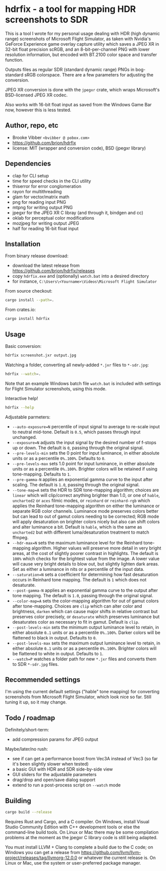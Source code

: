 # hdrfix - a tool for mapping HDR screenshots to SDR

This is a tool I wrote for my personal usage dealing with HDR (high dynamic range) screenshots of Microsoft Flight Simulator, as taken with Nvidia's GeForce Experience game overlay capture utility which saves a JPEG XR in 32-bit float precision scRGB, and an 8-bit-per-channel PNG with lower resolution information, but encoded with BT.2100 color space and transfer function.

Outputs files as regular SDR (standard dynamic range) PNGs in bog-standard sRGB colorspace. There are a few parameters for adjusting the conversion.

JPEG XR conversion is done with the `jpegxr` crate, which wraps Microsoft's BSD-licensed JPEG XR codec.

Also works with 16-bit float input as saved from the Windows Game Bar now, however this is less tested.

## Author, repo, etc

* Brooke Vibber `<bvibber @ pobox.com>`
* https://github.com/brion/hdrfix
* license: MIT (wrapper and conversion code), BSD (jpegxr library)

## Dependencies

* clap for CLI setup
* time for speed checks in the CLI utility
* thiserror for error conglomeration
* rayon for multithreading
* glam for vector/matrix math
* png for reading input PNG
* mtpng for writing output PNG
* jpegxr for the JPEG XR C libray (and through it, bindgen and cc)
* oklab for perceptual color modifications
* mozjpeg for writing output JPEG
* half for reading 16-bit float input

## Installation

From binary release download:

* download the latest release from https://github.com/brion/hdrfix/releases
* copy `hdrfix.exe` and (optionally) `watch.bat` into a desired directory
* for instance, `C:\Users\<Yourname>\Videos\Microsoft Flight Simulator`

From source checkout:

```sh
cargo install --path=.
```

From crates.io:

```sh
cargo install hdrfix
```

## Usage

Basic conversion:

```sh
hdrfix screenshot.jxr output.jpg
```

Watching a folder, converting all newly-added `*.jxr` files to `*-sdr.jpg`:

```sh
hdrfix --watch=.
```

Note that an example Windows batch file `watch.bat` is included with settings for Flight Simulator screenshots, using this mode.

Interactive help!

```sh
hdrfix --help
```

Adjustable parmeters:

* `--auto-exposure=N` percentile of input signal to average to re-scale input to neutral mid-tone. Default is `0.5`, which passes through input unchanged.
* `--exposure=N` adjusts the input signal by the desired number of f-stops up or down. The default is `0`, passing through the original signal.
* `--pre-levels-min` sets the 0 point for input luminance, in either absolute units or as a percentile `0%`..`100%`. Defaults to `0`.
* `--pre-levels-max` sets 1.0 point for input luminance, in either absolute units or as a percentile `0%`..`100%`. Brighter colors will be retained if using tone-mapping. Defaults to `1`.
* `--pre-gamma-N` applies an exponential gamma curve to the input after scaling. The default is `1.0`, passing through the original signal.
* `--tone-map=A` sets the HDR to SDR tone-mapping algorithm; choices are `linear` which will clip/correct anything brighter than 1.0, or one of `hable`, `uncharted2` or `aces` filmic modes, or `reinhard` or `reinhard-rgb` which applies the Reinhard tone-mapping algorithm on either the luminance or separate RGB color channels. Luminance mode preserves colors better but can lead to out of gamut colors needing to be corrected; RGB mode will apply desaturation on brighter colors nicely but also can shift colors and alter luminance a bit. Default is `hable`, which is the same as `uncharted2` but with different luma/desaturation treatment to match ffmpeg.
* `--hdr-max=N` sets the maximum luminance level for the Reinhard tone-mapping algorithm. Higher values will preserve more detail in very bright areas, at the cost of slightly poorer contrast in highlights. The default is `100%` which checks for the brightest value from the image. A lower value will cause very bright details to blow out, but slightly lighten dark areas. Set as either a luminance in nits or a percentile of the input data.
* `--saturation=N` sets a coefficient for determining how fast desaturation occurs in Reinhard tone mapping. The default is `1` which does not desaturate.
* `--post-gamma-N` applies an exponential gamma curve to the output after tone mapping. The default is `1.0`, passing through the original signal.
* `--color-map=A` sets the color-mapping algorithm for out of gamut colors after tone-mapping. Choices are `clip` which can alter color and brightness, `darken` which can cause major shifts in relative contrast but preserves color precisely, or `desaturate` which preserves luminance but desaturates color as necessary to fit in gamut. Default is `clip`.
* `--post-levels-min` sets the minimum output luminance level to retain, in either absolute `0`..`1` units or as a percentile `0%`..`100%`. Darker colors will be flattened to black in output. Defaults to `0`.
* `--post-levels-max` sets the maximum output luminance level to retain, in either absolute `0`..`1` units or as a percentile `0%`..`100%`. Brighter colors will be flattened to white in output. Defaults to `1`.
* `--watch=P` watches a folder path for new `*.jxr` files and converts them to SDR `*-sdr.jpg` files.

## Recommended settings

I'm using the current default settings ("hable" tone mapping) for converting screenshots from Microsoft Flight Simulator, which look nice so far. Still tuning it up, so it may change.

## Todo / roadmap

Definitely/short-term:

* add compression params for JPEG output

Maybe/later/no rush:

* see if can get a performance boost from Vec3A instead of Vec3 (so far it's been slightly slower when tested)
* a basic GUI with HDR and SDR side-by-side view
* GUI sliders for the adjustable parameters
* drag/drop and open/save dialog support
* extend to run a post-process script on `--watch` mode

## Building

```sh
cargo build --release
```

Requires Rust and Cargo, and a C compiler. On Windows, install Visual Studio Community Edition with C++ development tools or else the command-line build tools. On Linux or Mac there may be some compilation problems at the moment as the jpegxr C library code is still being adapted.

You must install LLVM + Clang to complete a build due to the C code; on Windows you can get a release from https://github.com/llvm/llvm-project/releases/tag/llvmorg-12.0.0 or whatever the current release is. On Linux or Mac, use the system or user-preferred package manager.
